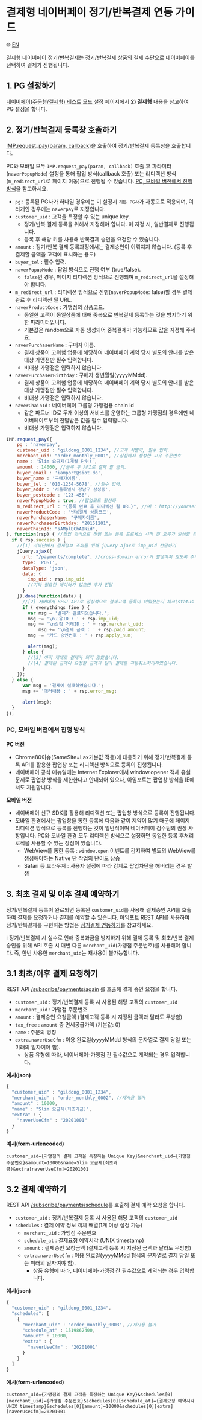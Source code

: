 # 결제형 네이버페이 정기/반복결제 연동 가이드

:globe_with_meridians: [EN](/en/NAVERPAY/sample/naverpay-recurring.md)  

결제형 네이버페이 정기/반복결제는 정기/반복결제 상품의 결제 수단으로 네이버페이를 선택하여 결제가 진행됩니다.

## 1. PG 설정하기

<a href="https://guide.iamport.kr/485c6da8-01d7-4900-bc05-76005e5477ba" target="_blank">네이버페이(주문형/결제형) 테스트 모드 설정</a> 페이지에서 **2) 결제형** 내용을 참고하여 PG 설정을 합니다.


## 2. 정기/반복결제 등록창 호출하기

[IMP.request_pay(param, callback)](https://docs.iamport.kr/sdk/javascript-sdk#request_pay)을 호출하여 정기/반복결제 등록창을 호출합니다.  

PC와 모바일 모두 `IMP.request_pay(param, callback)` 호출 후 파라미터(`naverPopupMode`) 설정을 통해 팝업 방식(callback 호출) 또는 리디렉션 방식(`m_redirect_url`로 페이지 이동)으로 진행될 수 있습니다. [PC, 모바일 버전에서 진행 방식](#method)을 참고하세요.  

- `pg` : 등록된 PG사가 하나일 경우에는 미 설정시 `기본 PG사`가 자동으로 적용되며, 여러개인 경우에는 `naverpay`로 지정합니다.
- `customer_uid` : 고객을 특정할 수 있는 unique key. 
	- 정기/반복 결제 등록을 위해서 지정해야 합니다. 미 지정 시, 일반결제로 진행됩니다.
	- 등록 후 해당 키를 사용해 반복결제 승인을 요청할 수 있습니다.
- `amount` : 정기/반복 결제 등록과정에서는 결제승인이 이뤄지지 않습니다. (등록 후 결제할 금액을 고객에 표시하는 용도)
- `buyer_tel` : 필수 입력.
- `naverPopupMode` : 팝업 방식으로 진행 여부 (true/false).
	- `false`인 경우, 페이지 리디렉션 방식으로 진행되며 `m_redirect_url`을 설정해야 합니다.
- `m_redirect_url` : 리디렉션 방식으로 진행(`naverPopupMode`: false)할 경우 결제 완료 후 리디렉션 될 URL. 
- `naverProductCode` : 가맹점의 상품코드.
	- 동일한 고객이 동일상품에 대해 중복으로 반복결제 등록하는 것을 방지하기 위한 파라미터입니다.
	- 기본값은 random으로 자동 생성되어 중복결제가 가능하므로 값을 지정해 주세요.
- `naverPurchaserName` : 구매자 이름.
    - 결제 상품이 고위험 업종에 해당하여 네이버페이 계약 당시 별도의 안내를 받은 대상 가맹점만 필수 입력합니다. 
    - 비대상 가맹점은 입력하지 않습니다.
- `naverPurchaserBirthday` : 구매자 생년월일(yyyyMMdd).
    - 결제 상품이 고위험 업종에 해당하여 네이버페이 계약 당시 별도의 안내를 받은 대상 가맹점만 필수 입력합니다.
    - 비대상 가맹점은 입력하지 않습니다.
- `naverChainId` : 네이버페이 그룹형 가맹점용 chain id
    - 같은 파트너 ID로 두개 이상의 서비스를 운영하는 그룹형 가맹점의 경우에만 네이버페이로부터 전달받은 값을 필수 입력합니다.
    - 비대상 가맹점은 입력하지 않습니다.
  
```javascript
IMP.request_pay({
    pg : 'naverpay',
    customer_uid : 'gildong_0001_1234', //고객 식별키, 필수 입력.
    merchant_uid: "order_monthly_0001", //상점에서 생성한 고유 주문번호
    name : 'Slim 요금제(1개월 단위)',
    amount : 14000, //등록 후 API로 결제 할 금액.
    buyer_email : 'iamport@siot.do',
    buyer_name : '구매자이름',
    buyer_tel : '010-1234-5678', //필수 입력.
    buyer_addr : '서울특별시 강남구 삼성동',
    buyer_postcode : '123-456',
    naverPopupMode : true, //팝업모드 활성화
    m_redirect_url : "{등록 완료 후 리디렉션 될 URL}", //예 : http://yourservice.com/payments/complete
    naverProductCode : '반복결제 상품코드',
    naverPurchaserName: "구매자이름",
    naverPurchaserBirthday: "20151201",
    naverChainId: "sAMplEChAINid",
}, function(rsp) { //팝업 방식으로 진행 또는 등록 프로세스 시작 전 오류가 발생할 경우 호출되는 callback
  if ( rsp.success ) {
    //[1] 서버단에서 결제정보 조회를 위해 jQuery ajax로 imp_uid 전달하기
    jQuery.ajax({
      url: "/payments/complete", //cross-domain error가 발생하지 않도록 주의해주세요
      type: 'POST',
      dataType: 'json',
      data: {
        imp_uid : rsp.imp_uid
        //기타 필요한 데이터가 있으면 추가 전달
      }
    }).done(function(data) {
      //[2] 서버에서 REST API로 정상적으로 결제고객 등록이 이뤄졌는지 체크(status : paid 이면 등록 성공을 의미)
      if ( everythings_fine ) {
        var msg = '결제가 완료되었습니다.';
        msg += '\n고유ID : ' + rsp.imp_uid;
        msg += '\n상점 거래ID : ' + rsp.merchant_uid;
   			msg += '\n결제 금액 : ' + rsp.paid_amount;
        msg += '카드 승인번호 : ' + rsp.apply_num;

        alert(msg);
      } else {
        //[3] 아직 제대로 결제가 되지 않았습니다.
        //[4] 결제된 금액이 요청한 금액과 달라 결제를 자동취소처리하였습니다.
      }
    });
  } else {
      var msg = '결제에 실패하였습니다.';
      msg += '에러내용 : ' + rsp.error_msg;

      alert(msg);
  }
});
```
### PC, 모바일 버전에서 진행 방식<a id="method"></a>

**PC 버전**
- Chrome80이슈(SameSite=Lax기본값 적용)에 대응하기 위해 정기/반복결제 등록 API를 활용한 팝업창 또는 리디렉션 방식으로 등록이 진행됩니다. 
- 네이버페이 공식 매뉴얼에는 Internet Explorer에서 window.opener 객체 유실 문제로 팝업창 방식을 제한한다고 안내되어 있으나, 아임포트는 팝업창 방식을 IE에서도 지원합니다.  

**모바일 버전**
- 네이버페이 신규 SDK를 활용해 리디렉션 또는 팝업창 방식으로 등록이 진행됩니다.
- 모바일 환경에서는 팝업창을 통한 등록에 다음과 같이 제약이 많기 때문에 페이지 리디렉션 방식으로 등록를 진행하는 것이 일반적이며 네이버페이 검수팀의 권장 사항입니다. PC와 모바일 환경 모두 리디렉션 방식으로 설정하면 동일한 등록 후처리 로직을 사용할 수 있는 장점이 있습니다.  
	- WebView를 통한 등록 : `window.open` 이벤트를 감지하여 별도의 WebView를 생성해야하는 Native 단 작업의 난이도 상승
	- Safari 등 브라우저 : 사용자 설정에 따라 강제로 팝업차단을 해버리는 경우 발생


## 3. 최초 결제 및 이후 결제 예약하기   

정기/반복결제 등록이 완료되면 등록된 `customer_uid`를 사용해 결제승인 API를 호출하여 결제를 요청하거나 결제를 예약할 수 있습니다. 아임포트 REST API를 사용하여 정기/반복결제를 구현하는 방법은 [정기결제 연동하기](https://docs.iamport.kr/implementation/subscription)를 참고하세요.  

ℹ️ 정기/반복결제 시 실수로 인해 중복과금을 방지하기 위해 결제 등록 및 최초/반복 결제 승인을 위해 API 호출 시 매번 다른 `merchant_uid`(가맹점 주문번호)를 사용해야 합니다. 즉, 한번 사용한 `merchant_uid`는 재사용이 불가능합니다.  
 
## 3.1 최초/이후 결제 요청하기

REST API [/subscribe/payments/again](https://api.iamport.kr/#!/subscribe/again) 를 호출해 결제 승인 요청을 합니다.

- `customer_uid` : 정기/반복결제 등록 시 사용된 해당 고객의 `customer_uid`
- `merchant_uid` : 가맹점 주문번호
- `amount` : 결제승인 요청금액 (결제고객 등록 시 지정된 금액과 달라도 무방함)
- `tax_free` : `amount` 중 면세공급가액 (기본값: 0)
- `name` : 주문의 명칭
- `extra.naverUseCfm` : 이용 완료일(yyyyMMdd 형식의 문자열로 결제 당일 또는 미래의 일자여야 함).
	-   상품 유형에 따라, 네이버페이-가맹점 간 필수값으로 계약되는 경우 입력합니다. 

**예시(json)**
```javascript
{
  "customer_uid" : "gildong_0001_1234",
  "merchant_uid" : "order_monthly_0002", //재사용 불가
  "amount" : 10000,
  "name" : "Slim 요금제(최초과금)",
  "extra" : {
    "naverUseCfm" : "20201001"
  }
}
```

**예시(form-urlencoded)**
```
customer_uid={가맹점의 결제 고객을 특정하는 Unique Key}&merchant_uid={가맹점 주문번호}&amount=10000&name=Slim 요금제(최초과금)&extra[naverUseCfm]=20201001
```

## 3.2 결제 예약하기

REST API [/subscribe/payments/schedule](https://api.iamport.kr/#!/subscribe/schedule)를 호출해 결제 예약 요청을 합니다.

- `customer_uid` : 정기/반복결제 등록 시 사용된 해당 고객의 `customer_uid`
- `schedules` : 결제 예약 정보 객체 배열(1개 이상 설정 가능)
	- `merchant_uid` : 가맹점 주문번호
	- `schedule_at` : 결제요청 예약시각 (UNIX timestamp)
	- `amount` : 결제승인 요청금액 (결제고객 등록 시 지정된 금액과 달라도 무방함)
	- `extra.naverUseCfm` : 이용 완료일(yyyyMMdd 형식의 문자열로 결제 당일 또는 미래의 일자여야 함).
		- 상품 유형에 따라, 네이버페이-가맹점 간 필수값으로 계약되는 경우 입력합니다. 

**예시(json)**
```javascript
{
  "customer_uid" : "gildong_0001_1234",
  "schedules": [
    {
      "merchant_uid" : "order_monthly_0003", //재사용 불가
      "schedule_at" : 1519862400,
      "amount" : 10000,
      "extra" : {
        "naverUseCfm" : "20201001"
      }
    }
  ]
}
```

**예시(form-urlencoded)**
```
customer_uid={가맹점의 결제 고객을 특정하는 Unique Key}&schedules[0][merchant_uid]={가맹점 주문번호}&schedules[0][schedule_at]={결제요청 예약시각 UNIX timestamp}&schedules[0][amount]=10000&schedules[0][extra][naverUseCfm]=20201001
```

